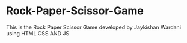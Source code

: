 # Rock-Paper-Scissor-Game
This is the Rock Paper Scissor Game developed by Jaykishan Wardani using HTML CSS AND JS
